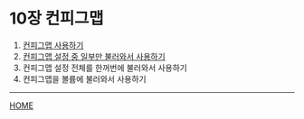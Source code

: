 # 10장 컨피그맵

1. [컨피그맵 사용하기](./01.md)
2. [컨피그맵 설정 중 일부만 불러와서 사용하기](./02.md)
3. 컨피그맵 설정 전체를 한꺼번에 불러와서 사용하기
4. 컨피그맵을 볼륨에 불러와서 사용하기

-----
[HOME](../README.md)
